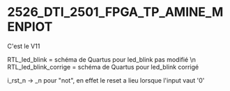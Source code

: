 # 2526_DTI_2501_FPGA_TP_AMINE_MENPIOT

C'est le V11

RTL_led_blink = schéma de Quartus pour led_blink pas modifié
\n RTL_led_blink_corrige = schéma de Quartus pour led_blink corrigé

i_rst_n -> _n pour "not", en effet le reset a lieu lorsque l'input vaut '0'
